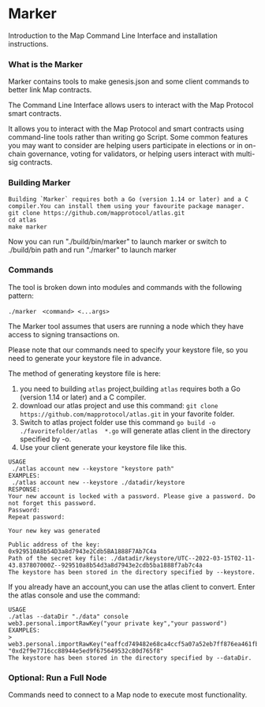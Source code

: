 # Marker

Introduction to the Map Command Line Interface and installation instructions.

### What is the Marker

Marker contains tools to make genesis.json and some client commands to better link Map contracts.

The Command Line Interface allows users to interact with the Map Protocol smart contracts.

It allows you to interact with the Map Protocol and smart contracts using command-line tools rather than writing go Script. Some common features you may want to consider are helping users participate in elections or in on-chain governance, voting for validators, or helping users interact with multi-sig contracts.

### Building Marker

```shell
Building `Marker` requires both a Go (version 1.14 or later) and a C compiler.You can install them using your favourite package manager.
git clone https://github.com/mapprotocol/atlas.git
cd atlas
make marker 
```

Now you can run "./build/bin/marker" to launch marker or switch to ./build/bin path and run "./marker" to launch marker

### Commands

The tool is broken down into modules and commands with the following pattern:

```shell
./marker　<command> <...args> 
```

The Marker tool assumes that users are running a node which they have access to signing transactions on.

Please note that our commands need to specify your keystore file, so you need to generate your keystore file in advance.

The method of generating keystore file is here:

1. you need to building `atlas` project,building `atlas` requires both a Go (version 1.14 or later) and a C compiler.
2. download our atlas project and use this command: `git clone https://github.com/mapprotocol/atlas.git` in your favorite folder.
3. Switch to atlas project folder use this command `go build -o ./favoritefolder/atlas  *.go` will generate atlas client in the directory  specified by -o.
4. Use your client generate your keystore file like this.

```shell
USAGE
 ./atlas account new --keystore "keystore path"
EXAMPLES:
 ./atlas account new --keystore ./datadir/keystore
RESPONSE:
Your new account is locked with a password. Please give a password. Do not forget this password.
Password:
Repeat password:

Your new key was generated

Public address of the key:   0x929510A8b54D3a8d7943e2Cdb5BA1888F7Ab7C4a
Path of the secret key file: ./datadir/keystore/UTC--2022-03-15T02-11-43.837807000Z--929510a8b54d3a8d7943e2cdb5ba1888f7ab7c4a
The keystore has been stored in the directory specified by --keystore.
```

If you already have an account,you can use the atlas client to convert. Enter the atlas console and use the command:

```shell
USAGE
./atlas --dataDir "./data" console
web3.personal.importRawKey("your private key","your password")
EXAMPLES:
> web3.personal.importRawKey("eaffcd749482e68ca4ccf5a07a52eb7ff876ea461fbab642b2b57bcb33edb280","linjing")
"0xd2f9e7716cc88944e5ed9f675649532c80d765f8"
The keystore has been stored in the directory specified by --dataDir.
```

### Optional: Run a Full Node

Commands need to connect to a Map node to execute most functionality.
